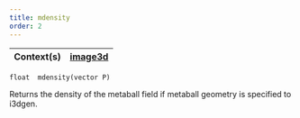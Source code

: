 ```yaml
---
title: mdensity
order: 2
---
```

| Context(s) | [image3d](../contexts/image3d.html) |
| --- | --- |

`float  mdensity(vector P)`

Returns the density of the metaball field if metaball geometry is
specified to i3dgen.
